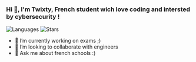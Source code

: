 ###                Hi 👋, I'm Twixty, French student wich love coding and intersted by cybersecurity !

![Languages](https://github-readme-stats.vercel.app/api/top-langs/?username=twixty&layout=compact&title_color=fff&text_color=ffffff&bg_color=000000&hide_border=true)
![Stars](https://github-readme-stats.vercel.app/api?username=twixty&title_color=fff&text_color=ffffff&bg_color=000000&include_all_commits=false&hide_border=true&hide_title=true)

- 🔭 I’m currently working on exams ;)
- 👯 I’m looking to collaborate with engineers
- 💬 Ask me about french schools :)

